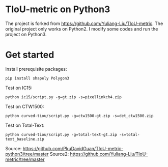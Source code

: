 # TIoU-metric on Python3

The project is forked from https://github.com/Yuliang-Liu/TIoU-metric. The original project only works on Python2. I modify some codes and run the project on Python3.

# Get started

Install prerequisite packages:
```shell
pip install shapely Polygon3
```

Test on IC15:
```shell
python ic15/script.py -g=gt.zip -s=pixellinkch4.zip
```

Test on CTW1500:
```shell
python curved-tiou/script.py -g=ctw1500-gt.zip -s=det_ctw1500.zip
```

Test on Total-Text:
```shell
python curved-tiou/script.py -g=total-text-gt.zip -s=total-text_baseline.zip
```

Source: https://github.com/PkuDavidGuan/TIoU-metric-python3/tree/master
Source2: https://github.com/Yuliang-Liu/TIoU-metric/tree/master